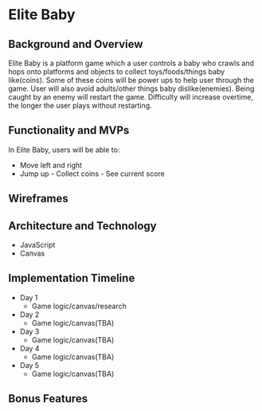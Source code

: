 # Elite Baby 

## Background and Overview
Elite Baby is a platform game which a user controls a baby who crawls and hops onto platforms and objects to collect toys/foods/things baby like(coins). Some of these coins will be power ups to help user through the game. User will also avoid adults/other things baby dislike(enemies). Being caught by an enemy will restart the game.
Difficulty will increase overtime, the longer the user plays without restarting. 

## Functionality and MVPs 

In Elite Baby, users will be able to:
  - Move left and right
   - Jump up 
    - Collect coins
    - See current score

## Wireframes 


## Architecture and Technology
- JavaScript
- Canvas

## Implementation Timeline 

- Day 1
    - Game logic/canvas/research
- Day 2
    - Game logic/canvas(TBA)
- Day 3
    - Game logic/canvas(TBA)
- Day 4
    - Game logic/canvas(TBA)
- Day 5
    - Game logic/canvas(TBA)

## Bonus Features
